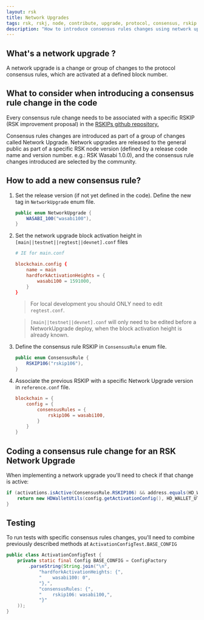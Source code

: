 ```yaml
---
layout: rsk
title: Network Upgrades
tags: rsk, rskj, node, contribute, upgrade, protocol, consensus, rskip.
description: "How to introduce consensus rules changes using network upgrades on an RSK node. What to consider. Adding a new rule. Running tests with new rules."
---
```


## What's a network upgrade ?

A network upgrade is a change or group of changes to the protocol consensus rules, which are activated at a defined block number.

## What to consider when introducing a consensus rule change in the code

Every consensus rule change needs to be associated with a specific RSKIP (RSK improvement proposal) in the [RSKIPs github repository.](https://github.com/rsksmart/RSKIPs)

Consensus rules changes are introduced as part of a group of changes called Network Upgrade. Network upgrades are released to the general public as part of a specific RSK node version (defined by a release code name and version number. e.g.: RSK Wasabi 1.0.0), and the consensus rule changes introduced are selected by the community.

## How to add a new consensus rule?

1. Set the release version (if not yet defined in the code). Define the new tag in `NetworkUpgrade` enum file.
    ```java
    public enum NetworkUpgrade {
        WASABI_100("wasabi100"),
    }​
    ```

2. Set the network upgrade block activation height in `[main||testnet||regtest||devnet].conf` files

    ```conf
    # IE for main.conf

    blockchain.config {
        name = main
        hardforkActivationHeights = {
            wasabi100 = 1591000,
        }
    }
    ```
    > For local development you should ONLY need to edit `regtest.conf`.

    >`[main||testnet||devnet].conf` will only need to be edited before a NetworkUpgrade deploy, when the block activation height is already known.


3. Define the consensus rule RSKIP in `ConsensusRule` enum file.
    ```java
    public enum ConsensusRule {
        RSKIP106("rskip106"),
    }
    ```

4. Associate the previous RSKIP with a specific Network Upgrade version in `reference.conf` file.
    ```conf
    blockchain = {
        config = {
            consensusRules = {
                rskip106 = wasabi100,
            }
        }
    }
    ```

## Coding a consensus rule change for an RSK Network Upgrade

When implementing a network upgrade you'll need to check if that change is active:

```java
if (activations.isActive(ConsensusRule.RSKIP106) && address.equals(HD_WALLET_UTILS_ADDR_DW)) {
    return new HDWalletUtils(config.getActivationConfig(), HD_WALLET_UTILS_ADDR);
}
```

## Testing

To run tests with specific consensus rules changes, you'll need to combine previously described methods at `ActivationConfigTest.BASE_CONFIG`

```java
public class ActivationConfigTest {
    private static final Config BASE_CONFIG = ConfigFactory
        .parseString(String.join("\n",
            "hardforkActivationHeights: {",
            "    wasabi100: 0",
            "},",
            "consensusRules: {",
            "    rskip106: wasabi100,",
            "}"
    ));
}
```
